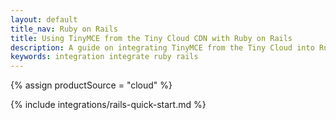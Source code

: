 ```yaml
---
layout: default
title_nav: Ruby on Rails
title: Using TinyMCE from the Tiny Cloud CDN with Ruby on Rails
description: A guide on integrating TinyMCE from the Tiny Cloud into Ruby on Rails.
keywords: integration integrate ruby rails
---
```


{% assign productSource = "cloud" %}

{% include integrations/rails-quick-start.md %}
